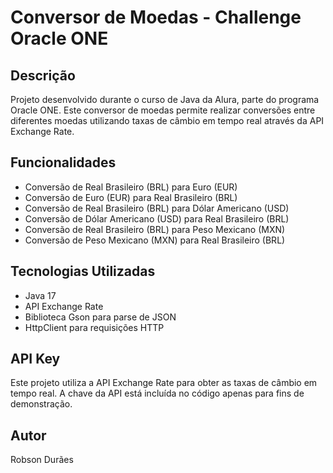 # Conversor de Moedas - Challenge Oracle ONE

## Descrição
Projeto desenvolvido durante o curso de Java da Alura, parte do programa Oracle ONE. Este conversor de moedas permite realizar conversões entre diferentes moedas utilizando taxas de câmbio em tempo real através da API Exchange Rate.

## Funcionalidades
- Conversão de Real Brasileiro (BRL) para Euro (EUR)
- Conversão de Euro (EUR) para Real Brasileiro (BRL)
- Conversão de Real Brasileiro (BRL) para Dólar Americano (USD)
- Conversão de Dólar Americano (USD) para Real Brasileiro (BRL)
- Conversão de Real Brasileiro (BRL) para Peso Mexicano (MXN)
- Conversão de Peso Mexicano (MXN) para Real Brasileiro (BRL)

## Tecnologias Utilizadas
- Java 17
- API Exchange Rate
- Biblioteca Gson para parse de JSON
- HttpClient para requisições HTTP

## API Key
Este projeto utiliza a API Exchange Rate para obter as taxas de câmbio em tempo real. 
A chave da API está incluída no código apenas para fins de demonstração.

## Autor
Robson Durães
